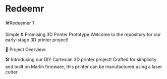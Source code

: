 # Redeemr

🛠️Redeemer 1 

Simple &amp; Promising 3D Printer Prototype  Welcome to the repository for our early-stage 3D printer project! 

🔧 Project Overview:


🛠️ Introducing our DIY Cartesian 3D printer project! Crafted for simplicity and built on Marlin firmware, this printer can be manufactured using a laser cutter. 

